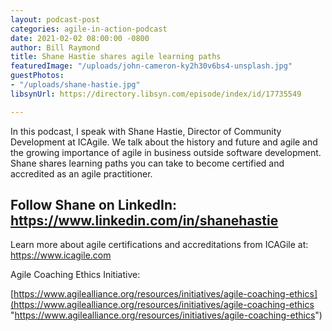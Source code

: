 ```yaml
---
layout: podcast-post
categories: agile-in-action-podcast
date: 2021-02-02 08:00:00 -0800
author: Bill Raymond
title: Shane Hastie shares agile learning paths
featuredImage: "/uploads/john-cameron-ky2h30v6bs4-unsplash.jpg"
guestPhotos:
- "/uploads/shane-hastie.jpg"
libsynUrl: https://directory.libsyn.com/episode/index/id/17735549

---
```

In this podcast, I speak with Shane Hastie, Director of Community Development at ICAgile. We talk about the history and future and agile and the growing importance of agile in business outside software development.   Shane shares learning paths you can take to become certified and accredited as an agile practitioner.

## Follow Shane on LinkedIn: https://www.linkedin.com/in/shanehastie

Learn more about agile certifications and accreditations from ICAGile at: https://www.icagile.com

Agile Coaching Ethics Initiative:

[https://www.agilealliance.org/resources/initiatives/agile-coaching-ethics](https://www.agilealliance.org/resources/initiatives/agile-coaching-ethics "https://www.agilealliance.org/resources/initiatives/agile-coaching-ethics")
